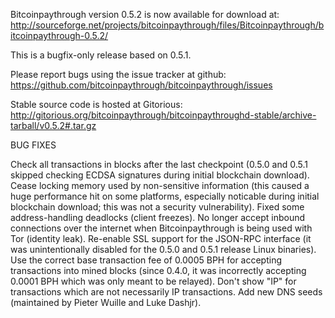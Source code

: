 Bitcoinpaythrough version 0.5.2 is now available for download at:
http://sourceforge.net/projects/bitcoinpaythrough/files/Bitcoinpaythrough/bitcoinpaythrough-0.5.2/

This is a bugfix-only release based on 0.5.1.

Please report bugs using the issue tracker at github:
https://github.com/bitcoinpaythrough/bitcoinpaythrough/issues

Stable source code is hosted at Gitorious:
http://gitorious.org/bitcoinpaythrough/bitcoinpaythroughd-stable/archive-tarball/v0.5.2#.tar.gz

BUG FIXES

Check all transactions in blocks after the last checkpoint (0.5.0 and 0.5.1 skipped checking ECDSA signatures during initial blockchain download).
Cease locking memory used by non-sensitive information (this caused a huge performance hit on some platforms, especially noticable during initial blockchain download; this was
not a security vulnerability).
Fixed some address-handling deadlocks (client freezes).
No longer accept inbound connections over the internet when Bitcoinpaythrough is being used with Tor (identity leak).
Re-enable SSL support for the JSON-RPC interface (it was unintentionally disabled for the 0.5.0 and 0.5.1 release Linux binaries).
Use the correct base transaction fee of 0.0005 BPH for accepting transactions into mined blocks (since 0.4.0, it was incorrectly accepting 0.0001 BPH which was only meant to be relayed).
Don't show "IP" for transactions which are not necessarily IP transactions.
Add new DNS seeds (maintained by Pieter Wuille and Luke Dashjr).
